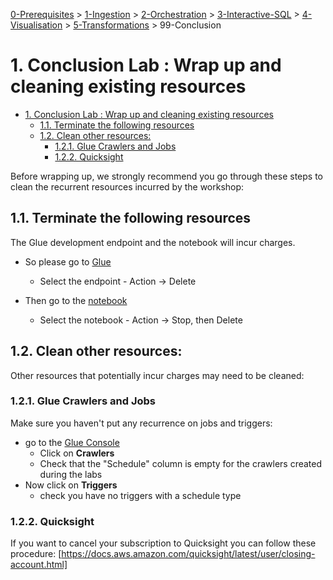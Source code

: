 [0-Prerequisites](../00_Prerequisites/README.md) > [1-Ingestion](../01_ingestion_with_glue/README.md) > [2-Orchestration](../02_orchestration/README.md) > [3-Interactive-SQL](../03_interactive_sql_queries/README.md) > [4-Visualisation](../04_visualization_and_reporting/README.md) > [5-Transformations](../05_transformations/README.md) > 99-Conclusion

# 1. Conclusion Lab : Wrap up and cleaning existing resources

- [1. Conclusion Lab : Wrap up and cleaning existing resources](#1-conclusion-lab--wrap-up-and-cleaning-existing-resources)
  - [1.1. Terminate the following resources](#11-terminate-the-following-resources)
  - [1.2. Clean other resources:](#12-clean-other-resources)
    - [1.2.1. Glue Crawlers and Jobs](#121-glue-crawlers-and-jobs)
    - [1.2.2. Quicksight](#122-quicksight)

Before wrapping up, we strongly recommend you go through these steps to clean the recurrent resources incurred by the workshop:

## 1.1. Terminate the following resources

The Glue development endpoint and the notebook will incur charges. 

* So please go to [Glue](https://console.aws.amazon.com/glue/home?region=us-east-1#etl:tab=devEndpoints)
    * Select the endpoint - Action -> Delete

* Then go to the [notebook](https://console.aws.amazon.com/glue/home?region=us-east-1#etl:tab=notebooks)
    * Select the notebook - Action -> Stop, then Delete

## 1.2. Clean other resources:

Other resources that potentially incur charges may need to be cleaned:

### 1.2.1. Glue Crawlers and Jobs

Make sure you haven't put any recurrence on jobs and triggers:

* go to the [Glue Console](https://console.aws.amazon.com/glue/)
    * Click on **Crawlers**
    * Check that the "Schedule" column is empty for the crawlers created during the labs
* Now click on **Triggers**
    * check you have no triggers with a schedule type

### 1.2.2. Quicksight

If you want to cancel your subscription to Quicksight you can follow these procedure: [https://docs.aws.amazon.com/quicksight/latest/user/closing-account.html]
